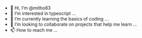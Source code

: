 - 👋 Hi, I’m @mitho83
- 👀 I’m interested in typescript ...
- 🌱 I’m currently learning the basics of coding ...
- 💞️ I’m looking to collaborate on projects that help me learn ...
- 📫 How to reach me ...

<!---
mitho83/mitho83 is a ✨ special ✨ repository because its `README.md` (this file) appears on your GitHub profile.
You can click the Preview link to take a look at your changes.
--->

